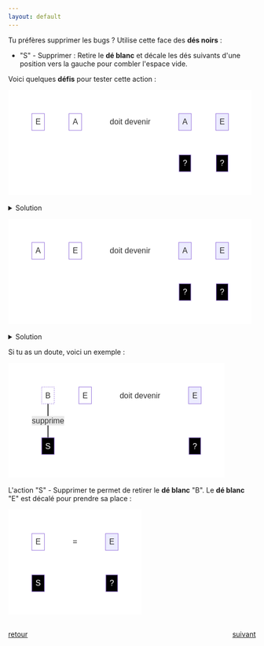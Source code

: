 ```yaml
---
layout: default
---
```


<div markdown="1">

Tu préfères supprimer les bugs ? Utilise cette face des **dés noirs** :

* "S" - Supprimer : Retire le **dé blanc** et décale les dés suivants d'une position vers la gauche pour combler l'espace vide.

Voici quelques **défis** pour tester cette action :

![](assets/4.png)

<details markdown="on">
<summary>Solution</summary>

<img src="assets/4s.png" alt="">
</details>

![](assets/5.png)

<details markdown="on">
<summary>Solution</summary>

<img src="assets/5s.png" alt="">
</details>

</div>

<div markdown="1">

Si tu as un doute, voici un exemple :

![](assets/s1.png)

L'action "S" - Supprimer te permet de retirer le **dé blanc** "B". Le **dé blanc** "E" est décalé pour prendre sa place :

![](assets/s2.png)

</div>

<div markdown="1" style="grid-column: 1 / -1; display: flex; justify-content: space-between">

[retour](./4)

[suivant](./6)

</div>
